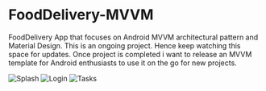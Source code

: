 # FoodDelivery-MVVM

FoodDelivery App that focuses on Android MVVM architectural pattern and Material Design. This is an ongoing project. Hence keep watching this space for updates. 
Once project is completed i want to release an MVVM template for Android enthusiasts to use it on the go for new projects. 

![Splash](/images/splash.png)
![Login](/images/login.png)
![Tasks](/images/task.png)
